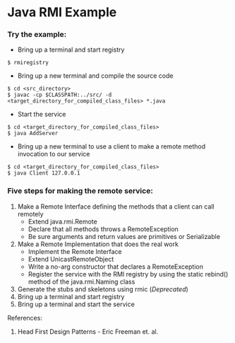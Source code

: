 # Java RMI Example

### Try the example:
* Bring up a terminal and start registry
```
$ rmiregistry
```
* Bring up a new terminal and compile the source code 
```
$ cd <src_directory>
$ javac -cp $CLASSPATH:../src/ -d <target_directory_for_compiled_class_files> *.java
``` 
* Start the service
```
$ cd <target_directory_for_compiled_class_files>
$ java AddServer
```
* Bring up a new terminal to use a client to make a remote method invocation to our service
```
$ cd <target_directory_for_compiled_class_files>
$ java Client 127.0.0.1
``` 

### Five steps for making the remote service:
1. Make a Remote Interface defining the methods that a client can call remotely
    * Extend java.rmi.Remote
    * Declare that all methods throws a RemoteException
    * Be sure arguments and return values are primitives or Serializable
2. Make a Remote Implementation that does the real work
    * Implement the Remote Interface
    * Extend UnicastRemoteObject
    * Write a no-arg constructor that declares a RemoteException
    * Register the service with the RMI registry by using the static rebind() method of the java.rmi.Naming class
3. Generate the stubs and skeletons using rmic (_Deprecated_)
4. Bring up a terminal and start registry
5. Bring up a terminal and start the service

References:
1. Head First Design Patterns - Eric Freeman et. al.